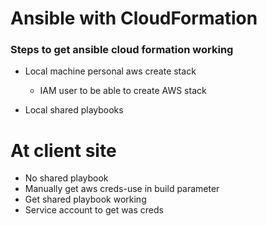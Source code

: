 # Ansible with CloudFormation


### Steps to get ansible cloud formation working

- Local machine personal aws create stack
  - IAM user to be able to create AWS stack

- Local shared playbooks

# At client site
- No shared playbook
- Manually get aws creds-use in build parameter
- Get shared playbook working
- Service account to get was creds
